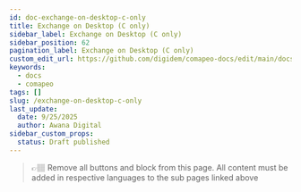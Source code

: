 ```yaml
---
id: doc-exchange-on-desktop-c-only
title: Exchange on Desktop (C only)
sidebar_label: Exchange on Desktop (C only)
sidebar_position: 62
pagination_label: Exchange on Desktop (C only)
custom_edit_url: https://github.com/digidem/comapeo-docs/edit/main/docs/understanding-how-exchange-works-c/exchange-on-desktop-c-only.md
keywords:
  - docs
  - comapeo
tags: []
slug: /exchange-on-desktop-c-only
last_update:
  date: 9/25/2025
  author: Awana Digital
sidebar_custom_props:
  status: Draft published
---
```


> 👉🏽 Remove all buttons and block from this page. All content must be added in respective languages to the sub pages linked above

